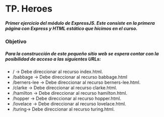 # TP. Heroes

##### _Primer ejercicio del módulo de ExpressJS. Este consiste en la primera página con Express y HTML estático que hicimos en el curso._

### Objetivo 

##### _Para la construcción de este pequeño sitio web se espera contar con la posibilidad de acceso a las siguientes URLs:_
* / -> Debe direccionar al recurso index.html.
* /babbage -> Debe direccionar al recurso babbage.html
* /berners-lee -> Debe direccionar al recurso berners-lee.html.
* /clarke -> Debe direccionar al recurso clarke.html.
* /hamilton -> Debe direccionar al recurso hamilton.html.
* /hopper -> Debe direccionar al recurso hopper.html.
* /lovelace -> Debe direccionar al recurso lovelace.html.
* /turing-> Debe direccionar al recurso turing.html.

